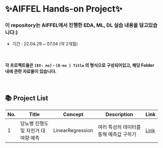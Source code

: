 
# ✨AIFFEL Hands-on Project✨   


### 이 repository는 AIFFEL에서 진행한 EDA, ML, DL 실습 내용을 담고있습니다:)  

- 기간 : 22.04.29 ~ 07.04 (약 2개월)

</br>


#### 각 프로젝트들은 `[EX- no]` - `[E-no ] Title` 의 형식으로 구성되어있고, 해당 Folder내에 관련 자료들이 있습니다. 
    
</br>

##  📚 **Project List**  


| **No.**  | **Title** | **Concept** | **Description** | **Link** |
| ------ | ------ | ------ |----------- |----------- |
|1| 당뇨병 진행도 및 자전거 대여량 예측 | LinearRegression  | 여러 특성의 데이터를 통해 예측값 구하기 | [Link](https://github.com/Chabbbbbo/EXPLORATION/blob/main/EX-2/EXPLORATION_2.%EC%8B%A4%EC%8A%B5.ipynb) |
